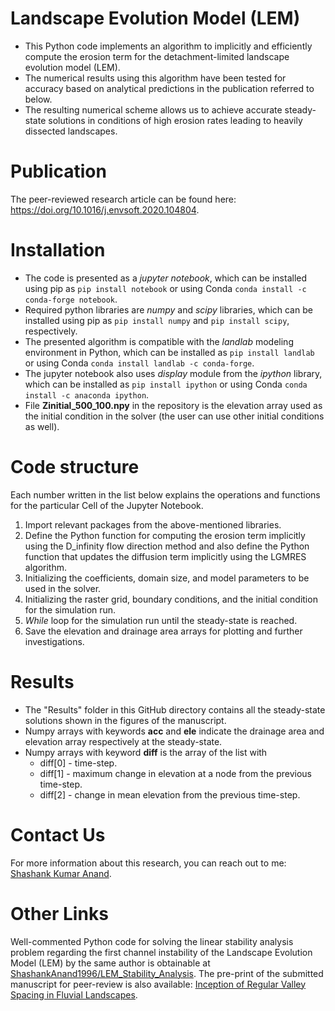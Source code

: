 # Landscape Evolution Model (LEM)

- This Python code implements an algorithm to implicitly and efficiently compute the erosion term for the detachment-limited landscape evolution model (LEM).
- The numerical results using this algorithm have been tested for accuracy based on analytical predictions in the publication referred to below.
- The resulting numerical scheme allows us to achieve accurate steady-state solutions in conditions of high erosion rates leading to heavily dissected landscapes.

# Publication

The peer-reviewed research article can be found here: https://doi.org/10.1016/j.envsoft.2020.104804.

# Installation

- The code is presented as a *jupyter notebook*, which can be installed using pip as `pip install notebook` or using Conda `conda install -c conda-forge notebook`.
- Required python libraries are *numpy* and *scipy* libraries, which can be installed using pip as `pip install numpy` and `pip install scipy`, respectively. 
- The presented algorithm is compatible with the *landlab* modeling environment in Python, which can be installed as `pip install landlab
` or using Conda `conda install landlab -c conda-forge`.
- The jupyter notebook also uses *display* module from the *ipython* library, which can be installed as `pip install ipython` or using Conda `conda install -c anaconda ipython`.
- File **Zinitial_500_100.npy** in the repository is the elevation array used as the initial condition in the solver (the user can use other initial conditions as well).

# Code structure

Each number written in the list below explains the operations and functions for the particular Cell of the Jupyter Notebook.
1. Import relevant packages from the above-mentioned libraries.
2. Define the Python function for computing the erosion term implicitly using the D_infinity flow direction method and also define the Python function that updates the diffusion term implicitly using the LGMRES algorithm. 
3. Initializing the coefficients, domain size, and model parameters to be used in the solver.
4. Initializing the raster grid, boundary conditions, and the initial condition for the simulation run.
5. *While* loop for the simulation run until the steady-state is reached.
9. Save the elevation and drainage area arrays for plotting and further investigations.

# Results

* The "Results" folder in this GitHub directory contains all the steady-state solutions shown in the figures of the manuscript.
* Numpy arrays with keywords **acc** and **ele** indicate the drainage area and elevation array respectively at the steady-state.
* Numpy arrays with keyword **diff** is the array of the list with
  * diff[0] - time-step.
  * diff[1] - maximum change in elevation at a node from the previous time-step.
  * diff[2] - change in mean elevation from the previous time-step.

# Contact Us

For more information about this research, you can reach out to me: [Shashank Kumar Anand](mailto:skanannd@princeton.edu?subject=[GitHub]%20Landscape%20Evolution%20Model%20(LEM)%20Numerical%20Solver). 

# Other Links

Well-commented Python code for solving the linear stability analysis problem regarding the first channel instability of the Landscape Evolution Model (LEM) by the same author is obtainable at [ShashankAnand1996/LEM_Stability_Analysis](https://github.com/ShashankAnand1996/LEM_Stability_Analysis). The pre-print of the submitted manuscript for peer-review is also available: [Inception of Regular Valley Spacing in Fluvial Landscapes](https://www.essoar.org/doi/10.1002/essoar.10511126.1).
